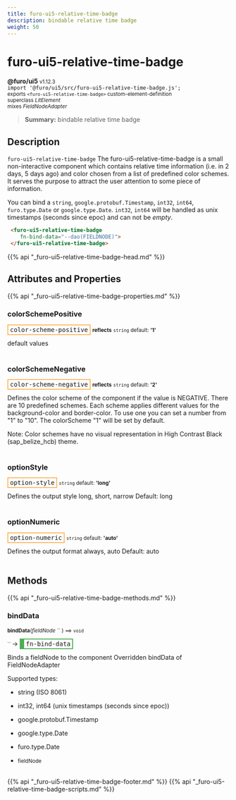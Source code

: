 ```yaml
---
title: furo-ui5-relative-time-badge
description: bindable relative time badge
weight: 50
---
```


# furo-ui5-relative-time-badge
**@furo/ui5** <small>v1.12.3</small>
<br>`import '@furo/ui5/src/furo-ui5-relative-time-badge.js';`<small>
<br>exports `<furo-ui5-relative-time-badge>` custom-element-definition
<br>superclass *LitElement*
<br> mixes *FieldNodeAdapter*</small>

> **Summary:** bindable relative time badge

## Description

`furo-ui5-relative-time-badge`
The furo-ui5-relative-time-badge is a small non-interactive component which contains relative time
information (i.e. in 2 days, 5 days ago) and color chosen from a list of predefined color schemes.
It serves the purpose to attract the user attention to some piece of information.

You can bind a `string`, `google.protobuf.Timestamp`, `int32`, `int64`, `furo.type.Date` or `google.type.Date`.
`int32`, `int64` will be handled as unix timestamps (seconds since epoc) and can not be *empty*.

```html
 <furo-ui5-relative-time-badge
    fn-bind-data="--dao(FIELDNODE)">
 </furo-ui5-relative-time-badge>
```

{{% api "_furo-ui5-relative-time-badge-head.md" %}}

## Attributes and Properties
{{% api "_furo-ui5-relative-time-badge-properties.md" %}}









### **colorSchemePositive**

<span  style="border-width:2px; border-style: solid;border-color:  rgb(255, 182, 91);font-family:monospace; padding:2px 4px;">color-scheme-positive</span> <small>**reflects**</small>
<small>`string` default: **&#39;1&#39;**</small>

default values
<br><br>

### **colorSchemeNegative**

<span  style="border-width:2px; border-style: solid;border-color:  rgb(255, 182, 91);font-family:monospace; padding:2px 4px;">color-scheme-negative</span> <small>**reflects**</small>
<small>`string` default: **&#39;2&#39;**</small>

Defines the color scheme of the component if the value is NEGATIVE. There are 10 predefined schemes.
Each scheme applies different values for the background-color and border-color. To use one you can set a
number from "1" to "10". The colorScheme "1" will be set by default.

Note: Color schemes have no visual representation in High Contrast Black (sap_belize_hcb) theme.
<br><br>

### **optionStyle**

<span  style="border-width:2px; border-style: solid;border-color:  rgb(255, 182, 91);font-family:monospace; padding:2px 4px;">option-style</span>
<small>`string` default: **&#39;long&#39;**</small>

Defines the output style
long, short, narrow
Default: long
<br><br>

### **optionNumeric**

<span  style="border-width:2px; border-style: solid;border-color:  rgb(255, 182, 91);font-family:monospace; padding:2px 4px;">option-numeric</span>
<small>`string` default: **&#39;auto&#39;**</small>

Defines the output format
always, auto
Default: auto
<br><br>

## Methods
{{% api "_furo-ui5-relative-time-badge-methods.md" %}}


### **bindData**
<small>**bindData**(*fieldNode* `` ) ⟹ `void`</small>

<small>`` </small> →
<span  style="border-width:2px 2px 2px 10px; border-style: solid;border-color:  rgb(76, 175, 80);font-family:monospace; padding:2px 4px;">fn-bind-data</span>

Binds a fieldNode to the component
Overridden bindData of FieldNodeAdapter

Supported types:
- string (ISO 8061)
- int32, int64 (unix timestamps (seconds since epoc))
- google.protobuf.Timestamp
- google.type.Date
- furo.type.Date

- <small>fieldNode </small>
<br><br>













{{% api "_furo-ui5-relative-time-badge-footer.md" %}}
{{% api "_furo-ui5-relative-time-badge-scripts.md" %}}
